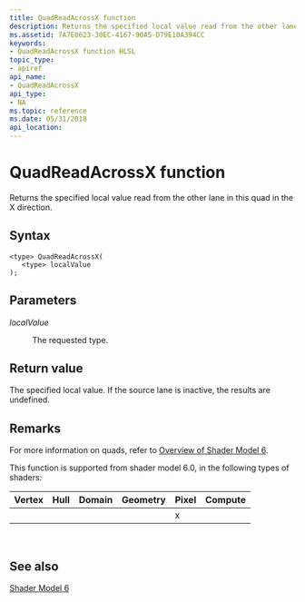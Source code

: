 ```yaml
---
title: QuadReadAcrossX function
description: Returns the specified local value read from the other lane in this quad in the X direction.
ms.assetid: 7A7E0623-30EC-4167-90A5-D79E10A394CC
keywords:
- QuadReadAcrossX function HLSL
topic_type:
- apiref
api_name:
- QuadReadAcrossX
api_type:
- NA
ms.topic: reference
ms.date: 05/31/2018
api_location: 
---
```


# QuadReadAcrossX function

Returns the specified local value read from the other lane in this quad in the X direction.

## Syntax

``` syntax
<type> QuadReadAcrossX(
   <type> localValue
);
```

## Parameters

<dl> <dt>

*localValue* 
</dt> <dd>

The requested type.

</dd> </dl>

## Return value

The specified local value. If the source lane is inactive, the results are undefined.

## Remarks

For more information on quads, refer to [Overview of Shader Model 6](hlsl-shader-model-6-0-features-for-direct3d-12.md).

This function is supported from shader model 6.0, in the following types of shaders:



| Vertex | Hull | Domain | Geometry | Pixel | Compute |
|--------|------|--------|----------|-------|---------|
|        |      |        |          | x     |         |



 

## See also

<dl> <dt>

[Shader Model 6](shader-model-6-0.md)
</dt> </dl>

 

 




